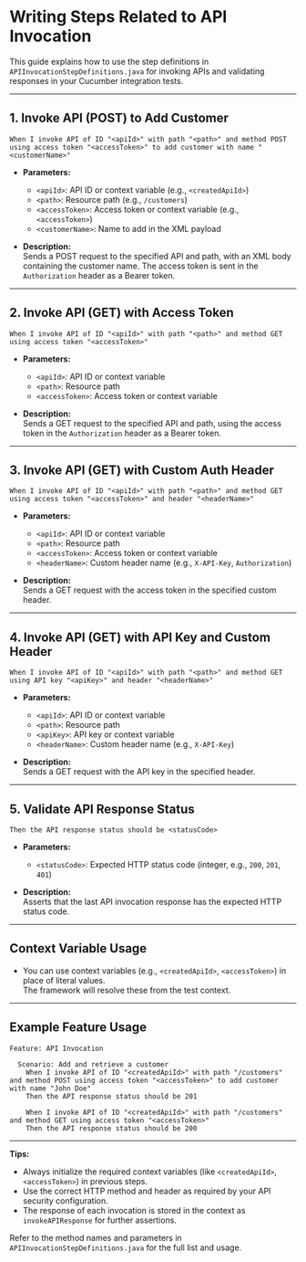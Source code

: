# Writing Steps Related to API Invocation

This guide explains how to use the step definitions in `APIInvocationStepDefinitions.java` for invoking APIs and validating responses in your Cucumber integration tests.

---

## 1. Invoke API (POST) to Add Customer

```gherkin
When I invoke API of ID "<apiId>" with path "<path>" and method POST using access token "<accessToken>" to add customer with name "<customerName>"
```
- **Parameters:**
  - `<apiId>`: API ID or context variable (e.g., `<createdApiId>`)
  - `<path>`: Resource path (e.g., `/customers`)
  - `<accessToken>`: Access token or context variable (e.g., `<accessToken>`)
  - `<customerName>`: Name to add in the XML payload

- **Description:**  
  Sends a POST request to the specified API and path, with an XML body containing the customer name. The access token is sent in the `Authorization` header as a Bearer token.

---

## 2. Invoke API (GET) with Access Token

```gherkin
When I invoke API of ID "<apiId>" with path "<path>" and method GET using access token "<accessToken>"
```
- **Parameters:**
  - `<apiId>`: API ID or context variable
  - `<path>`: Resource path
  - `<accessToken>`: Access token or context variable

- **Description:**  
  Sends a GET request to the specified API and path, using the access token in the `Authorization` header as a Bearer token.

---

## 3. Invoke API (GET) with Custom Auth Header

```gherkin
When I invoke API of ID "<apiId>" with path "<path>" and method GET using access token "<accessToken>" and header "<headerName>"
```
- **Parameters:**
  - `<apiId>`: API ID or context variable
  - `<path>`: Resource path
  - `<accessToken>`: Access token or context variable
  - `<headerName>`: Custom header name (e.g., `X-API-Key`, `Authorization`)

- **Description:**  
  Sends a GET request with the access token in the specified custom header.

---

## 4. Invoke API (GET) with API Key and Custom Header

```gherkin
When I invoke API of ID "<apiId>" with path "<path>" and method GET using API key "<apiKey>" and header "<headerName>"
```
- **Parameters:**
  - `<apiId>`: API ID or context variable
  - `<path>`: Resource path
  - `<apiKey>`: API key or context variable
  - `<headerName>`: Custom header name (e.g., `X-API-Key`)

- **Description:**  
  Sends a GET request with the API key in the specified header.

---

## 5. Validate API Response Status

```gherkin
Then the API response status should be <statusCode>
```
- **Parameters:**
  - `<statusCode>`: Expected HTTP status code (integer, e.g., `200`, `201`, `401`)

- **Description:**  
  Asserts that the last API invocation response has the expected HTTP status code.

---

## Context Variable Usage

- You can use context variables (e.g., `<createdApiId>`, `<accessToken>`) in place of literal values.  
  The framework will resolve these from the test context.

---

## Example Feature Usage

```gherkin
Feature: API Invocation

  Scenario: Add and retrieve a customer
    When I invoke API of ID "<createdApiId>" with path "/customers" and method POST using access token "<accessToken>" to add customer with name "John Doe"
    Then the API response status should be 201

    When I invoke API of ID "<createdApiId>" with path "/customers" and method GET using access token "<accessToken>"
    Then the API response status should be 200
```

---

**Tips:**
- Always initialize the required context variables (like `<createdApiId>`, `<accessToken>`) in previous steps.
- Use the correct HTTP method and header as required by your API security configuration.
- The response of each invocation is stored in the context as `invokeAPIResponse` for further assertions.

Refer to the method names and parameters in `APIInvocationStepDefinitions.java` for the full list and usage.